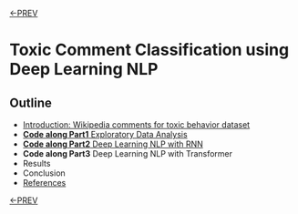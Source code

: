 [<-PREV ](../project.md)

# Toxic Comment Classification using Deep Learning NLP

## Outline
- [Introduction: Wikipedia comments for toxic behavior dataset](intro.md)
- [**Code along Part1** Exploratory Data Analysis](toxiccomment-part1.md) 
- [**Code along Part2** Deep Learning NLP with RNN](toxiccomment-part2.md)
- **Code along Part3** Deep Learning NLP with Transformer
- Results
- Conclusion
- [References](references.md)

[<-PREV ](../project.md)
